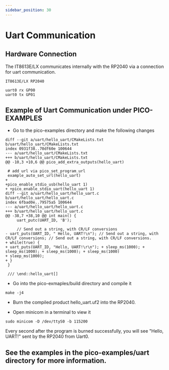 ```yaml
---
sidebar_position: 30
---
```


# Uart Communication

## Hardware Connection

The IT8613E/LX communicates internally with the RP2040 via a connection for uart communication.

```
IT8613E/LX RP2040

uart0 rx GP00
uart0 tx GP01
```

## Example of Uart Communication under PICO-EXAMPLES

- Go to the pico-examples directory and make the following changes

```
diff --git a/uart/hello_uart/CMakeLists.txt b/uart/hello_uart/CMakeLists.txt
index 0931f38..70df60e 100644
--- a/uart/hello_uart/CMakeLists.txt
+++ b/uart/hello_uart/CMakeLists.txt
@@ -10,3 +10,6 @@ pico_add_extra_outputs(hello_uart)

 # add url via pico_set_program_url
 example_auto_set_url(hello_uart)
+
+pico_enable_stdio_usb(hello_uart 1)
+ +pico_enable_stdio_uart(hello_uart 1)
diff --git a/uart/hello_uart/hello_uart.c b/uart/hello_uart/hello_uart.c
index 6fbad0e..79575a5 100644
--- a/uart/hello_uart/hello_uart.c
+++ b/uart/hello_uart/hello_uart.c
@@ -38,7 +38,10 @@ int main() {
     uart_putc(UART_ID, 'B');

     // Send out a string, with CR/LF conversions
- uart_puts(UART_ID, " Hello, UART!\n"); // Send out a string, with CR/LF conversions; // Send out a string, with CR/LF conversions.
+ while(true) {
+ uart_puts(UART_ID, "Hello, UART!\r\n"); + sleep_ms(1000); + sleep_ms(1000); + sleep_ms(1000); + sleep_ms(1000)
+ sleep_ms(1000);
+ }
 }

 /// \end::hello_uart[]
```

- Go into the pico-exmaples/build directory and compile it

```
make -j4
```

- Burn the compiled product hello_uart.uf2 into the RP2040.

- Open minicom in a terminal to view it

```
sudo minicom -D /dev/ttyS0 -b 115200
```

Every second after the program is burned successfully, you will see "Hello, UART!" sent by the RP2040 from Uart0.

## See the examples in the pico-examples/uart directory for more information.
